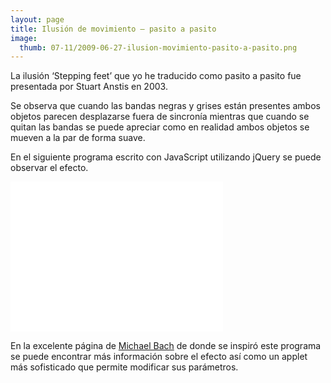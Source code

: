```yaml
---
layout: page
title: Ilusión de movimiento – pasito a pasito
image:
  thumb: 07-11/2009-06-27-ilusion-movimiento-pasito-a-pasito.png
---
```


La ilusión ‘Stepping feet’ que yo he traducido como pasito a pasito fue presentada por Stuart Anstis en 2003.

Se observa que cuando las bandas negras y grises están presentes ambos objetos parecen desplazarse fuera de sincronía mientras que cuando se quitan las bandas se puede apreciar como en realidad ambos objetos se mueven a la par de forma suave.

En el siguiente programa escrito con JavaScript utilizando jQuery se puede observar el efecto.

<iframe src="{{ site.baseurl }}/sites/visual-illusions/stepping-feet.htm" frameborder="0" scrolling="no" width="340" height="240"></iframe>

En la excelente página de <a href="http://www.michaelbach.de/ot/mot_feet_lin/index.html" target="_blank">Michael Bach</a> de donde se inspiró este programa se puede encontrar más información sobre el efecto así como un applet más sofisticado que permite modificar sus parámetros.
